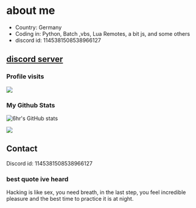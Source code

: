 # about me
- Country: Germany
- Coding in: Python, Batch ,vbs, Lua Remotes, a bit js, and some others
- discord id: 1145381508538966127

## [discord server](https://discord.gg/xxZKnZmnWs)



### Profile visits
<p> <img src="https://profile-counter.glitch.me/baum1810/count.svg" /> </p>  

### My Github Stats
![6hr's GitHub stats](https://github-readme-stats.vercel.app/api?username=baum1810&show_icons=true&theme=transparent)

![](https://github-readme-stats.vercel.app/api/top-langs/?username=baum1810&hide=php&theme=tokyonight)



## Contact
Discord id: 
1145381508538966127




### best quote ive heard
Hacking is like sex, you need breath, in the last step, you feel incredible pleasure and the best time to practice it is at night.


